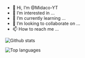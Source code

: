 - 👋 Hi, I’m @Midaco-YT
- 👀 I’m interested in ...
- 🌱 I’m currently learning ...
- 💞️ I’m looking to collaborate on ...
- 📫 How to reach me ...

![Github stats](https://github-readme-stats.vercel.app/api?username=Midaco-YT&count_private=true&show_icons=true&theme=radical)

![Top languages](https://github-readme-stats.vercel.app/api/top-langs/?username=Midaco-YT&show_icons=true&theme=radical)

